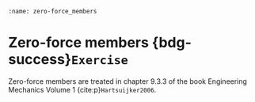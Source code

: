 ```{index} Zero-force members
:name: zero-force_members
```
# Zero-force members {bdg-success}`Exercise`

Zero-force members are treated in chapter 9.3.3 of the book Engineering Mechanics Volume 1 {cite:p}`Hartsuijker2006`.